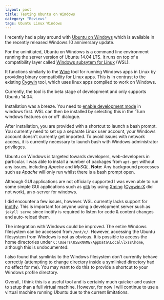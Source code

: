 ```yaml
---
layout: post
title: Testing Ubuntu on Windows
category: "Reviews"
tags: Ubuntu Linux Windows
---
```


I recently had a play around with [Ubuntu on Windows](https://msdn.microsoft.com/en-us/commandline/wsl/about) which is available in the
recently released Windows 10 anniversary update.

For the uninitiated, Ubuntu on Windows is a command line environment running the server version of Ubuntu 14.04 LTS. It runs on top
of a compatibility layer called [Windows subsytem for Linux](https://en.wikipedia.org/wiki/Windows_Subsystem_for_Linux) (WSL).

It functions similarly to the [Wine](https://www.winehq.org/) tool for running Windows apps in Linux by providing binary compatibility for Linux apps.
This is in contrast to the existing [Cygwin](https://www.cygwin.com/) tool, which uses linux apps compiled to work on Windows.

Currently, the tool is the beta stage of development and only supports Ubuntu 14.04.

Installation was a breeze. You need to [enable development mode](https://msdn.microsoft.com/en-gb/windows/uwp/get-started/enable-your-device-for-development)
in windows first. WSL can then be installed by selecting this in the 'Turn windows features on or off' dialogue.

After installation, you are provided with a shortcut to launch a bash prompt. You currently need to set up a separate Linux user account,
your Windows account doesn't currently get imported. To avoid issues with network access, it is currently necessary to launch bash with Windows
administrator privileges.

Ubuntu on Windows is targeted towards developers, web-developers in particular. I was able to install a number of packages from `apt-get` without any issues,
including *Apache* and *MySQL*. **Note:** Any background processes such as *Apache* will only run whilst there is a bash prompt open.

Although GUI applications are not officially supported I was even able to run some simple GUI applications such as [gitk](http://gitolite.com/gitk.html)
by using [Xming](http://www.straightrunning.com/XmingNotes/) ([Cygwin-X](http://x.cygwin.com/) did not work), an x-server for windows.

I did encounter a few issues, however. WSL currently lacks support for [inotify](https://en.wikipedia.org/wiki/Inotify). This is important for anyone
using a development server such as `jekyll serve` since inotify is required to listen for code & content changes and auto-reload them.

The integration with Windows could be improved. The entire Windows filesystem can be accessed from `/mnt/c/`. However, accessing the Ubuntu filesystem from Windows
is not as obvious. It is possible to access the home directories under `C:\Users\USERNAME\AppData\Local\lxss\home`, although this is undocumented.

I also found that symlinks to the Windows filesystem don't currently behave correctly (attempting to change directory inside a symlinked directory had no effect for me). You may want to do this to provide a shortcut to your
Windows profile directory.

Overall, I think this is a useful tool and is certainly much quicker and easier to setup than a full virtual machine. However, for now I will continue to use a virtual machine
running Ubuntu due to the current limitations.